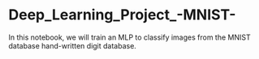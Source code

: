 # Deep_Learning_Project_-MNIST-
In this notebook, we will train an MLP to classify images from the MNIST database hand-written digit database.
